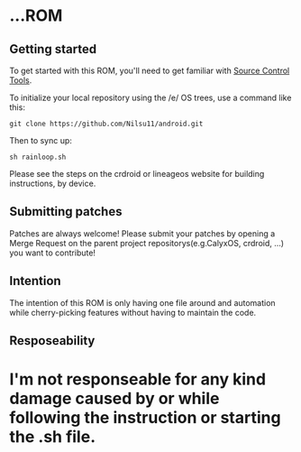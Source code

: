 ...ROM
===========

Getting started
---------------

To get started with this ROM, you'll need to get familiar with [Source Control Tools](https://source.android.com/setup/develop).

To initialize your local repository using the /e/ OS trees, use a command like this:
```
git clone https://github.com/Nilsu11/android.git
```
Then to sync up:
```
sh rainloop.sh
```
Please see the steps on the crdroid or lineageos website for building instructions, by device.


Submitting patches
------------------
Patches are always welcome! Please submit your patches by opening a Merge Request on the parent project repositorys(e.g.CalyxOS, crdroid, ...) you want to contribute!


Intention
---------
The intention of this ROM is only having one file around and automation while cherry-picking features without having to maintain the code.

Resposeability
--------------
I'm not responseable for any kind damage caused by or while following the instruction or starting the .sh file.
===============================================================================================================
